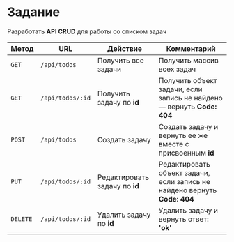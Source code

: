 # Задание
Разработать **API CRUD** для работы со списком задач

| Метод     | URL               | Действие                       | Комментарий
|-----------| ------------------| -------------------------------| ----------------------------------------------------------------------------------------------
| `GET`     | `/api/todos`       | Получить все задачи            | Получить массив всех задач
| `GET`     | `/api/todos/:id`   | Получить задачу по **id**      | Получить объект задачи, если запись не найдено — вернуть **Code: 404**
| `POST`    | `/api/todos`       | Создать задачу                 | Создать задачу и вернуть ее же вместе с присвоенным **id**
| `PUT`     | `/api/todos/:id`   | Редактировать задачу по **id** | Редактировать объект задачи, если запись не найдено вернуть **Code: 404**
| `DELETE`  | `/api/todos/:id`   | Удалить задачу по **id**       | Удалить задачу и вернуть ответ: **'ok'**
